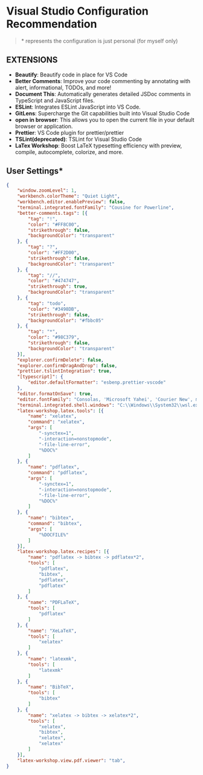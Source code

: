 # Visual Studio Configuration Recommendation

> \* represents the configuration is just personal (for myself only)



## EXTENSIONS

- **Beautify**: Beautify code in place for VS Code
- **Better Comments**: Improve your code commenting by annotating with alert, informational, TODOs, and more!
- **Document This**: Automatically generates detailed JSDoc comments in TypeScript and JavaScript files.
- **ESLint**: Integrates ESLint JavaScript into VS Code.
- **GitLens**: Supercharge the Git capabilities built into Visual Studio Code
- **open in browser**: This allows you to open the current file in your default browser or application.
- **Prettier**: VS Code plugin for prettier/prettier
- **TSLint(deprecated)**: TSLint for Visual Studio Code
- **LaTex Workshop**: Boost LaTeX typesetting efficiency with preview, compile, autocomplete, colorize, and more.



## User Settings*

```json
{
    "window.zoomLevel": 1,
    "workbench.colorTheme": "Quiet Light",
    "workbench.editor.enablePreview": false,
    "terminal.integrated.fontFamily": "Cousine for Powerline",
    "better-comments.tags": [{
        "tag": "!",
        "color": "#FF8C00",
        "strikethrough": false,
        "backgroundColor": "transparent"
    }, {
        "tag": "?",
        "color": "#FF2D00",
        "strikethrough": false,
        "backgroundColor": "transparent"
    }, {
        "tag": "//",
        "color": "#474747",
        "strikethrough": true,
        "backgroundColor": "transparent"
    }, {
        "tag": "todo",
        "color": "#3498DB",
        "strikethrough": false,
        "backgroundColor": "#fbbc05"
    }, {
        "tag": "*",
        "color": "#98C379",
        "strikethrough": false,
        "backgroundColor": "transparent"
    }],
    "explorer.confirmDelete": false,
    "explorer.confirmDragAndDrop": false,
    "prettier.tslintIntegration": true,
    "[typescript]": {
        "editor.defaultFormatter": "esbenp.prettier-vscode"
    },
    "editor.formatOnSave": true,
    "editor.fontFamily": "Consolas, 'Microsoft Yahei', 'Courier New', monospace",
    "terminal.integrated.shell.windows": "C:\\Windows\\System32\\wsl.exe",
    "latex-workshop.latex.tools": [{
        "name": "xelatex",
        "command": "xelatex",
        "args": [
            "-synctex=1",
            "-interaction=nonstopmode",
            "-file-line-error",
            "%DOC%"
        ]
    }, {
        "name": "pdflatex",
        "command": "pdflatex",
        "args": [
            "-synctex=1",
            "-interaction=nonstopmode",
            "-file-line-error",
            "%DOC%"
        ]
    }, {
        "name": "bibtex",
        "command": "bibtex",
        "args": [
            "%DOCFILE%"
        ]
    }],
    "latex-workshop.latex.recipes": [{
        "name": "pdflatex -> bibtex -> pdflatex*2",
        "tools": [
            "pdflatex",
            "bibtex",
            "pdflatex",
            "pdflatex"
        ]
    }, {
        "name": "PDFLaTeX",
        "tools": [
            "pdflatex"
        ]
    }, {
        "name": "XeLaTeX",
        "tools": [
            "xelatex"
        ]
    }, {
        "name": "latexmk",
        "tools": [
            "latexmk"
        ]
    }, {
        "name": "BibTeX",
        "tools": [
            "bibtex"
        ]
    }, {
        "name": "xelatex -> bibtex -> xelatex*2",
        "tools": [
            "xelatex",
            "bibtex",
            "xelatex",
            "xelatex"
        ]
    }],
    "latex-workshop.view.pdf.viewer": "tab",
}
```

